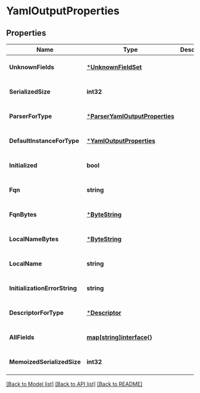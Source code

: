 # YamlOutputProperties

## Properties
Name | Type | Description | Notes
------------ | ------------- | ------------- | -------------
**UnknownFields** | [***UnknownFieldSet**](UnknownFieldSet.md) |  | [optional] [default to null]
**SerializedSize** | **int32** |  | [optional] [default to null]
**ParserForType** | [***ParserYamlOutputProperties**](ParserYamlOutputProperties.md) |  | [optional] [default to null]
**DefaultInstanceForType** | [***YamlOutputProperties**](YamlOutputProperties.md) |  | [optional] [default to null]
**Initialized** | **bool** |  | [optional] [default to null]
**Fqn** | **string** |  | [optional] [default to null]
**FqnBytes** | [***ByteString**](ByteString.md) |  | [optional] [default to null]
**LocalNameBytes** | [***ByteString**](ByteString.md) |  | [optional] [default to null]
**LocalName** | **string** |  | [optional] [default to null]
**InitializationErrorString** | **string** |  | [optional] [default to null]
**DescriptorForType** | [***Descriptor**](Descriptor.md) |  | [optional] [default to null]
**AllFields** | [**map[string]interface{}**](interface{}.md) |  | [optional] [default to null]
**MemoizedSerializedSize** | **int32** |  | [optional] [default to null]

[[Back to Model list]](../README.md#documentation-for-models) [[Back to API list]](../README.md#documentation-for-api-endpoints) [[Back to README]](../README.md)

